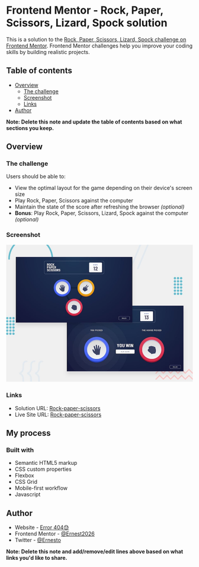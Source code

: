 # Frontend Mentor - Rock, Paper, Scissors, Lizard, Spock solution

This is a solution to the [Rock, Paper, Scissors, Lizard, Spock challenge on Frontend Mentor](https://www.frontendmentor.io/challenges/rock-paper-scissors-game-pTgwgvgH). Frontend Mentor challenges help you improve your coding skills by building realistic projects. 

## Table of contents

- [Overview](#overview)
  - [The challenge](#the-challenge)
  - [Screenshot](#screenshot)
  - [Links](#links)
- [Author](#author)

**Note: Delete this note and update the table of contents based on what sections you keep.**

## Overview

### The challenge

Users should be able to:

- View the optimal layout for the game depending on their device's screen size
- Play Rock, Paper, Scissors against the computer
- Maintain the state of the score after refreshing the browser _(optional)_
- **Bonus**: Play Rock, Paper, Scissors, Lizard, Spock against the computer _(optional)_

### Screenshot

![View screenshot](design/desktop-preview.jpg)

### Links

- Solution URL: [Rock-paper-scissors](https://github.com/Ernest2026/Rock-Paper-Scissors/)
- Live Site URL: [Rock-paper-scissors](r-p-s-l-s.netlify.app)

## My process

### Built with

- Semantic HTML5 markup
- CSS custom properties
- Flexbox
- CSS Grid
- Mobile-first workflow
- Javascript

## Author

- Website - [Error 404😓]()
- Frontend Mentor - [@Ernest2026](https://www.frontendmentor.io/profile/Ernest2026)
- Twitter - [@Ernesto](https://www.twitter.com/Ernest_tech)

**Note: Delete this note and add/remove/edit lines above based on what links you'd like to share.**
